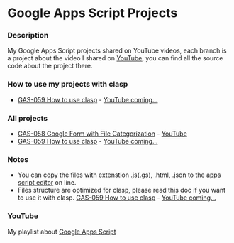 # Google Apps Script Projects

### Description
My Google Apps Script projects shared on YouTube videos, each branch is a project about the video I shared on [YouTube](https://www.youtube.com/ashtonfei/), you can find all the source code about the project there.

### How to use my projects with clasp
* [GAS-059 How to use clasp](https://github.com/ashtonfei/google-apps-script-projects/tree/GAS-059) - [YouTube coming...](https://www.youtube.com/playlist?list=PLQhwjnEjYj8Bf_EZDrrcmkB9vcB9Sk3x0)

### All projects
* [GAS-058 Google Form with File Categorization](https://github.com/ashtonfei/google-apps-script-projects/tree/GAS-058) - [YouTube](https://youtu.be/5gXcSGUYJVA)
* [GAS-059 How to use clasp](https://github.com/ashtonfei/google-apps-script-projects/tree/GAS-059) - [YouTube coming...](https://www.youtube.com/playlist?list=PLQhwjnEjYj8Bf_EZDrrcmkB9vcB9Sk3x0)

### Notes
* You can copy the files with extenstion .js(.gs), .html, .json to the [apps script editor](https://script.google.com/) on line.  
* Files structure are optimized for clasp, please read this doc if you want to use it with clasp. [GAS-059 How to use clasp](https://github.com/ashtonfei/google-apps-script-projects/tree/GAS-059) - [YouTube coming...](https://www.youtube.com/playlist?list=PLQhwjnEjYj8Bf_EZDrrcmkB9vcB9Sk3x0)

### YouTube
My playlist about [Google Apps Script](https://www.youtube.com/playlist?list=PLQhwjnEjYj8Bf_EZDrrcmkB9vcB9Sk3x0)

